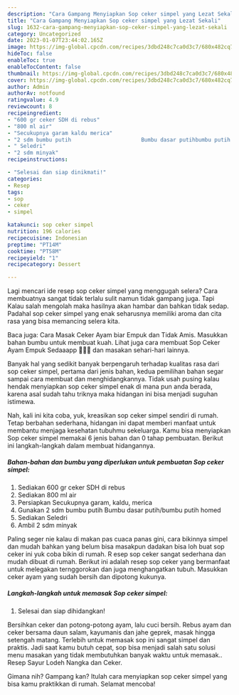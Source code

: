 ```yaml
---
description: "Cara Gampang Menyiapkan Sop ceker simpel yang Lezat Sekali"
title: "Cara Gampang Menyiapkan Sop ceker simpel yang Lezat Sekali"
slug: 1632-cara-gampang-menyiapkan-sop-ceker-simpel-yang-lezat-sekali
category: Uncategorized
date: 2023-01-07T23:44:02.165Z
image: https://img-global.cpcdn.com/recipes/3dbd248c7ca0d3c7/680x482cq70/sop-ceker-simpel-foto-resep-utama.jpg
hideToc: false
enableToc: true
enableTocContent: false
thumbnail: https://img-global.cpcdn.com/recipes/3dbd248c7ca0d3c7/680x482cq70/sop-ceker-simpel-foto-resep-utama.jpg
cover: https://img-global.cpcdn.com/recipes/3dbd248c7ca0d3c7/680x482cq70/sop-ceker-simpel-foto-resep-utama.jpg
author: Admin
authorAv: notfound
ratingvalue: 4.9
reviewcount: 8
recipeingredient:
- "600 gr ceker SDH di rebus"
- "800 ml air"
- "Secukupnya garam kaldu merica"
- "2 sdm bumbu putih                      Bumbu dasar putihbumbu putih homed"
- " Seledri"
- "2 sdm minyak"
recipeinstructions:

- "Selesai dan siap dinikmati!"
categories:
- Resep
tags:
- sop
- ceker
- simpel

katakunci: sop ceker simpel 
nutrition: 196 calories
recipecuisine: Indonesian
preptime: "PT14M"
cooktime: "PT58M"
recipeyield: "1"
recipecategory: Dessert

---
```



Lagi mencari ide resep sop ceker simpel yang menggugah selera? Cara membuatnya sangat tidak terlalu sulit namun tidak gampang juga. Tapi Kalau salah mengolah maka hasilnya akan hambar dan bahkan tidak sedap. Padahal sop ceker simpel yang enak seharusnya memiliki aroma dan cita rasa yang bisa memancing selera kita.


Baca juga: Cara Masak Ceker Ayam biar Empuk dan Tidak Amis. Masukkan bahan bumbu untuk membuat kuah. Lihat juga cara membuat Sop Ceker Ayam Empuk Sedaaapp 🤤🤤🤤 dan masakan sehari-hari lainnya.

Banyak hal yang sedikit banyak berpengaruh terhadap kualitas rasa dari sop ceker simpel, pertama dari jenis bahan, kedua pemilihan bahan segar sampai cara membuat dan menghidangkannya. Tidak usah pusing kalau hendak menyiapkan sop ceker simpel enak di mana pun anda berada, karena asal sudah tahu triknya maka hidangan ini bisa menjadi suguhan istimewa.


Nah, kali ini kita coba, yuk, kreasikan sop ceker simpel sendiri di rumah. Tetap berbahan sederhana, hidangan ini dapat memberi manfaat untuk membantu menjaga kesehatan tubuhmu sekeluarga. Kamu bisa menyiapkan Sop ceker simpel memakai 6 jenis bahan dan 0 tahap pembuatan. Berikut ini langkah-langkah dalam membuat hidangannya.

<!--inarticleads1-->

##### Bahan-bahan dan bumbu yang diperlukan untuk pembuatan Sop ceker simpel:

1. Sediakan 600 gr ceker SDH di rebus
1. Sediakan 800 ml air
1. Persiapkan Secukupnya garam, kaldu, merica
1. Gunakan 2 sdm bumbu putih                      Bumbu dasar putih/bumbu putih homed
1. Sediakan  Seledri
1. Ambil 2 sdm minyak


Paling seger nie kalau di makan pas cuaca panas gini, cara bikinnya simpel dan mudah bahkan yang belum bisa masakpun dadakan bisa loh buat sop ceker ini yuk coba bikin di rumah. R esep sop ceker sangat sederhana dan mudah dibuat di rumah. Berikut ini adalah resep sop ceker yang bermanfaat untuk melegakan ternggorokan dan juga menghangatkan tubuh. Masukkan ceker ayam yang sudah bersih dan dipotong kukunya. 

<!--inarticleads2-->

##### Langkah-langkah untuk memasak Sop ceker simpel:


1. Selesai dan siap dihidangkan!

Bersihkan ceker dan potong-potong ayam, lalu cuci bersih. Rebus ayam dan ceker bersama daun salam, kayumanis dan jahe geprek, masak hingga setengah matang. Terlebih untuk memasak sop ini sangat simpel dan praktis. Jadi saat kamu butuh cepat, sop bisa menjadi salah satu solusi menu masakan yang tidak membutuhkan banyak waktu untuk memasak.. Resep Sayur Lodeh Nangka dan Ceker. 

Gimana nih? Gampang kan? Itulah cara menyiapkan sop ceker simpel yang bisa kamu praktikkan di rumah. Selamat mencoba!
